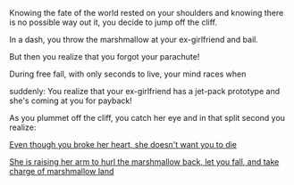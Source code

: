 Knowing the fate of the world rested on your shoulders and knowing
there is no possible way out it, you decide to jump off the cliff.

In a dash, you throw the marshmallow at your ex-girlfriend and bail.

But then you realize that you forgot your parachute!

During free fall, with only seconds to live, your mind races when


suddenly:
You realize that your ex-girlfriend has a jet-pack prototype and
she's coming at you for payback!

As you plummet off the cliff, you catch her eye and in that split second you realize:

[Even though you broke her heart, she doesn't want you to die](rescued/rescued.md)

[She is raising her arm to hurl the marshmallow back, let you fall, and take charge of marshmallow land](fall/fall.md)


